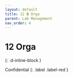 ```yaml
---
layout: default
title: 12 🔒 Orga
parent: Lab Management
nav_order: 4
---
```


# 12 Orga
{: .d-inline-block }

Confidential
{: .label .label-red }
